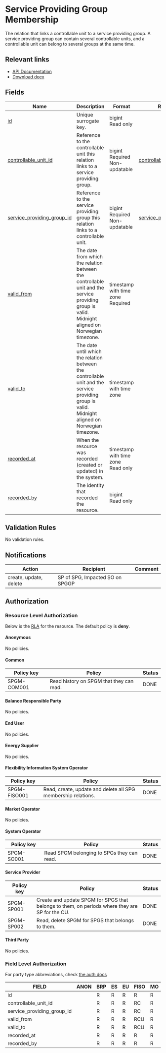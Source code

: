 # Service Providing Group Membership

The relation that links a controllable unit to a service providing group.
A service providing group can contain several controllable units, and a
controllable unit can belong to several groups at the same time.

## Relevant links

* [API Documentation](https://elhub.github.io/flex-information-system/api/v0/#/operations/list_service_providing_group_membership)
* [Download docx](../download/service_providing_group_membership.docx)

## Fields

| Name                                                                                                               | Description                                                                                                                                       | Format                                 | Reference                                                         |
|--------------------------------------------------------------------------------------------------------------------|---------------------------------------------------------------------------------------------------------------------------------------------------|----------------------------------------|-------------------------------------------------------------------|
| <a name="field-id" href="#field-id">id</a>                                                                         | Unique surrogate key.                                                                                                                             | bigint<br/>Read only                   |                                                                   |
| <a name="field-controllable_unit_id" href="#field-controllable_unit_id">controllable_unit_id</a>                   | Reference to the controllable unit this relation links to a service providing group.                                                              | bigint<br/>Required<br/>Non-updatable  | [controllable_unit.id](controllable_unit.md#field-id)             |
| <a name="field-service_providing_group_id" href="#field-service_providing_group_id">service_providing_group_id</a> | Reference to the service providing group this relation links to a controllable unit.                                                              | bigint<br/>Required<br/>Non-updatable  | [service_providing_group.id](service_providing_group.md#field-id) |
| <a name="field-valid_from" href="#field-valid_from">valid_from</a>                                                 | The date from which the relation between the controllable unit and the service providing group is valid. Midnight aligned on Norwegian timezone.  | timestamp with time zone<br/>Required  |                                                                   |
| <a name="field-valid_to" href="#field-valid_to">valid_to</a>                                                       | The date until which the relation between the controllable unit and the service providing group is valid. Midnight aligned on Norwegian timezone. | timestamp with time zone               |                                                                   |
| <a name="field-recorded_at" href="#field-recorded_at">recorded_at</a>                                              | When the resource was recorded (created or updated) in the system.                                                                                | timestamp with time zone<br/>Read only |                                                                   |
| <a name="field-recorded_by" href="#field-recorded_by">recorded_by</a>                                              | The identity that recorded the resource.                                                                                                          | bigint<br/>Read only                   |                                                                   |

## Validation Rules

No validation rules.

## Notifications

| Action                 | Recipient                       | Comment |
|------------------------|---------------------------------|---------|
| create, update, delete | SP of SPG, Impacted SO on SPGGP |         |

## Authorization

### Resource Level Authorization

Below is the [RLA](../technical/auth.md#resource-level-authorization-rla) for the
resource. The default policy is **deny**.

#### Anonymous

No policies.

#### Common

| Policy key  | Policy                                   | Status |
|-------------|------------------------------------------|--------|
| SPGM-COM001 | Read history on SPGM that they can read. | DONE   |

#### Balance Responsible Party

No policies.

#### End User

No policies.

#### Energy Supplier

No policies.

#### Flexibility Information System Operator

| Policy key   | Policy                                                        | Status |
|--------------|---------------------------------------------------------------|--------|
| SPGM-FISO001 | Read, create, update and delete all SPG membership relations. | DONE   |

#### Market Operator

No policies.

#### System Operator

| Policy key | Policy                                     | Status |
|------------|--------------------------------------------|--------|
| SPGM-SO001 | Read SPGM belonging to SPGs they can read. | DONE   |

#### Service Provider

| Policy key | Policy                                                                                         | Status |
|------------|------------------------------------------------------------------------------------------------|--------|
| SPGM-SP001 | Create and update SPGM for SPGS that belongs to them, on periods where they are SP for the CU. | DONE   |
| SPGM-SP002 | Read, delete SPGM for SPGS that belongs to them.                                               | DONE   |

#### Third Party

No policies.

### Field Level Authorization

For party type abbreviations, check [the auth docs](../technical/auth.md#party-market-actors)

| FIELD                      | ANON | BRP | ES | EU | FISO | MO | SO | SP  | TP |
|----------------------------|------|-----|----|----|------|----|----|-----|----|
| id                         |      | R   | R  | R  | R    | R  | R  | R   | R  |
| controllable_unit_id       |      | R   | R  | R  | RC   | R  | R  | RC  | R  |
| service_providing_group_id |      | R   | R  | R  | RC   | R  | R  | RC  | R  |
| valid_from                 |      | R   | R  | R  | RCU  | R  | R  | RCU | R  |
| valid_to                   |      | R   | R  | R  | RCU  | R  | R  | RCU | R  |
| recorded_at                |      | R   | R  | R  | R    | R  | R  | R   | R  |
| recorded_by                |      | R   | R  | R  | R    | R  | R  | R   | R  |
